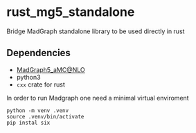 # rust_mg5_standalone
Bridge MadGraph standalone library to be used directly in rust

## Dependencies
 - [MadGraph5_aMC@NLO](https://launchpad.net/mg5amcnlo)
 - python3
 - `cxx` crate for rust

In order to run Madgraph one need a minimal virtual enviroment
```
python -m venv .venv
source .venv/bin/activate
pip instal six
```
